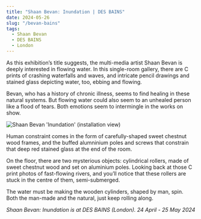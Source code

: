 ```yaml
---
title: "Shaan Bevan: Inundation | DES BAINS"
date: 2024-05-26
slug: "/bevan-bains"
tags:
  - Shaan Bevan
  - DES BAINS
  - London
---
```


As this exhibition’s title suggests, the multi-media artist Shaan Bevan is deeply interested in flowing water. In this single-room gallery, there are C prints of crashing waterfalls and waves, and intricate pencil drawings and stained glass depicting water, too, ebbing and flowing.

Bevan, who has a history of chronic illness, seems to find healing in these natural systems. But flowing water could also seem to an unhealed person like a flood of tears. Both emotions seem to intermingle in the works on show.

![Shaan Bevan 'Inundation' (installation view)](/bevan-bains-1.jpg)

Human constraint comes in the form of carefully-shaped sweet chestnut wood frames, and the buffed alumninium poles and screws that constrain that deep red stained glass at the end of the room.

On the floor, there are two mysterious objects: cylindrical rollers, made of sweet chestnut wood and set on aluminium poles. Looking back at those C print photos of fast-flowing rivers, and you’ll notice that these rollers are stuck in the centre of them, semi-submerged.

The water must be making the wooden cylinders, shaped by man, spin. Both the man-made and the natural, just keep rolling along.

_Shaan Bevan: Inundation is at DES BAINS (London). 24 April - 25 May 2024_
